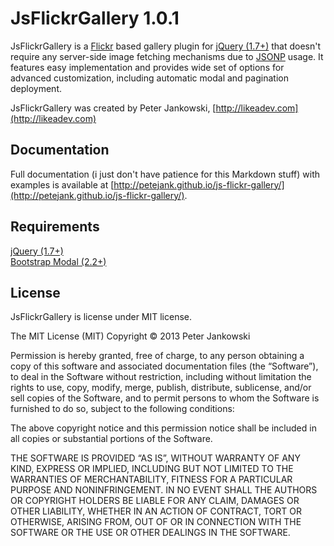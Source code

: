 JsFlickrGallery 1.0.1
=============

JsFlickrGallery is a [Flickr](http://flickr.com) based gallery 
plugin for [jQuery (1.7+)](http://jquery.com) that doesn't require any server-side image fetching mechanisms due to 
[JSONP](http://en.wikipedia.org/wiki/JSONP) usage. It features easy implementation and provides wide set of options 
for advanced customization, including automatic modal and pagination deployment.

JsFlickrGallery was created by Peter Jankowski, [http://likeadev.com](http://likeadev.com)

Documentation
-------------
Full documentation (i just don't have patience for this Markdown stuff) with examples
is available at [http://petejank.github.io/js-flickr-gallery/](http://petejank.github.io/js-flickr-gallery/).

Requirements
-------------
[jQuery (1.7+)](http://jquery.com)  
[Bootstrap Modal (2.2+)](http://twitter.github.io/bootstrap/javascript.html#modals)

License
-------------
JsFlickrGallery is license under MIT license.

The MIT License (MIT)
Copyright © 2013 Peter Jankowski

Permission is hereby granted, free of charge, to any person obtaining 
a copy of this software and associated documentation files (the “Software”), 
to deal in the Software without restriction, including without limitation the 
rights to use, copy, modify, merge, publish, distribute, sublicense, and/or 
sell copies of the Software, and to permit persons to whom the Software is 
furnished to do so, subject to the following conditions:

The above copyright notice and this permission notice shall be included in 
all copies or substantial portions of the Software.

THE SOFTWARE IS PROVIDED “AS IS”, WITHOUT WARRANTY OF ANY KIND, EXPRESS OR 
IMPLIED, INCLUDING BUT NOT LIMITED TO THE WARRANTIES OF MERCHANTABILITY, 
FITNESS FOR A PARTICULAR PURPOSE AND NONINFRINGEMENT. IN NO EVENT SHALL THE 
AUTHORS OR COPYRIGHT HOLDERS BE LIABLE FOR ANY CLAIM, DAMAGES OR OTHER LIABILITY, 
WHETHER IN AN ACTION OF CONTRACT, TORT OR OTHERWISE, ARISING FROM, OUT OF OR IN 
CONNECTION WITH THE SOFTWARE OR THE USE OR OTHER DEALINGS IN THE SOFTWARE.
